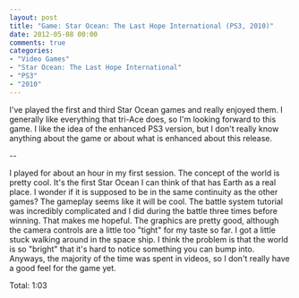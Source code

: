 ```yaml
---
layout: post
title: "Game: Star Ocean: The Last Hope International (PS3, 2010)"
date: 2012-05-08 00:00
comments: true
categories:
- "Video Games"
- "Star Ocean: The Last Hope International"
- "PS3"
- "2010"
---
```


I've played the first and third Star Ocean games and really
enjoyed them. I generally like everything that tri-Ace does, so
I'm looking forward to this game. I like the idea of the enhanced
PS3 version, but I don't really know anything about the game or
about what is enhanced about this release.

--

I played for about an hour in my first session. The concept of the
world is pretty cool. It's the first Star Ocean I can think of
that has Earth as a real place. I wonder if it is supposed to be
in the same continuity as the other games? The gameplay seems like
it will be cool. The battle system tutorial was incredibly
complicated and I did during the battle three times before
winning. That makes me hopeful. The graphics are pretty good,
although the camera controls are a little too "tight" for my taste
so far. I got a little stuck walking around in the space ship. I
think the problem is that the world is so "bright" that it's hard
to notice something you can bump into. Anyways, the majority of
the time was spent in videos, so I don't really have a good feel
for the game yet.

Total: 1:03
